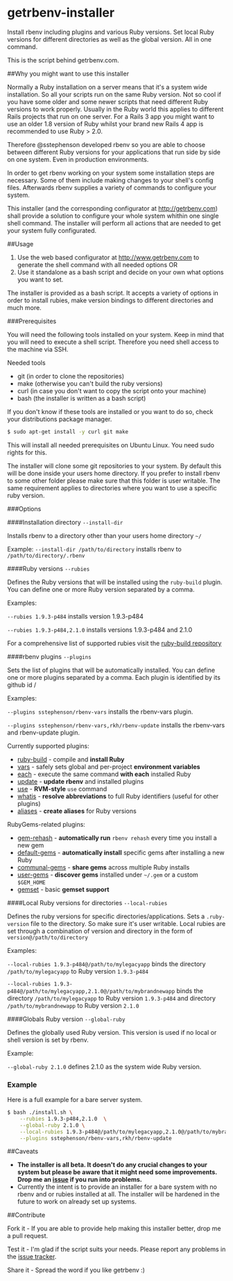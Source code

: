 getrbenv-installer
==================

Install rbenv including plugins and various Ruby versions.
Set local Ruby versions for different directories as well as the global version. All in one command.

This is the script behind getrbenv.com.

##Why you might want to use this installer

Normally a Ruby installation on a server means that it's a system wide installation. So all your scripts run on the same
Ruby version. Not so cool if you have some older and some newer scripts that need different Ruby versions to work
properly. Usually in the Ruby world this applies to different Rails projects that run on one server. For a Rails 3 app
you might want to use an older 1.8 version of Ruby whilst your brand new Rails 4 app is recommended to use Ruby > 2.0.

Therefore @sstephenson developed rbenv so you are able to choose between different Ruby versions for your applications
that run side by side on one system. Even in production environments.

In order to get rbenv working on your system some installation steps are necessary. Some of them include making changes
to your shell's config files. Afterwards rbenv supplies a variety of commands to configure your system.

This installer (and the corresponding configurator at http://getrbenv.com) shall provide a solution to configure your
whole system whithin one single shell command. The installer will perform all actions that are needed to get your
system fully configurated.

##Usage

1. Use the web based configurator at http://www.getrbenv.com to generate the shell command with all needed options OR
2. Use it standalone as a bash script and decide on your own what options you want to set.

The installer is provided as a bash script. It accepts a variety of options in order to install rubies, make version
bindings to different directories and much more.

###Prerequisites

You will need the following tools installed on your system. Keep in mind that you will need to execute a shell script.
Therefore you need shell access to the machine via SSH.

Needed tools
* git (in order to clone the repositories)
* make (otherwise you can't build the ruby versions)
* curl (in case you don't want to copy the script onto your machine)
* bash (the installer is written as a bash script)

If you don't know if these tools are installed or you want to do so, check your distributions package manager.

~~~ sh
$ sudo apt-get install -y curl git make
~~~

This will install all needed prerequisites on Ubuntu Linux. You need sudo rights for this.

The installer will clone some git repositories to your system. By default this will be done inside your users
home directory. If you prefer to install rbenv to some other folder please make sure that this folder is user writable.
The same requirement applies to directories where you want to use a specific ruby version.

###Options

####Installation directory `--install-dir`

Installs rbenv to a directory other than your users home directory `~/`

Example: `--install-dir /path/to/directory` installs rbenv to `/path/to/directory/.rbenv`

####Ruby versions `--rubies`

Defines the Ruby versions that will be installed using the `ruby-build` plugin. You can define one or more Ruby
version separated by a comma.

Examples:

`--rubies 1.9.3-p484` installs version 1.9.3-p484

`--rubies 1.9.3-p484,2.1.0` installs versions 1.9.3-p484 and 2.1.0

For a comprehensive list of supported rubies visit the [ruby-build repository](https://github.com/sstephenson/ruby-build/tree/master/share/ruby-build)

####rbenv plugins `--plugins`

Sets the list of plugins that will be automatically installed. You can define one or more plugins separated by a comma.
Each plugin is identified by its github id <user>/<repository>

Examples:

`--plugins sstephenson/rbenv-vars` installs the rbenv-vars plugin.

`--plugins sstephenson/rbenv-vars,rkh/rbenv-update` installs the rbenv-vars and rbenv-update plugin.

Currently supported plugins:

* [ruby-build](https://github.com/sstephenson/ruby-build) - compile and **install Ruby**
* [vars](https://github.com/sstephenson/rbenv-vars) - safely sets global and
  per-project **environment variables**
* [each](https://github.com/chriseppstein/rbenv-each) - execute the same command
  **with each** installed Ruby
* [update](https://github.com/rkh/rbenv-update) - **update rbenv** and installed
  plugins
* [use](https://github.com/rkh/rbenv-use) - **RVM-style** `use` command
* [whatis](https://github.com/rkh/rbenv-whatis) - **resolve abbreviations** to
  full Ruby identifiers (useful for other plugins)
* [aliases](https://github.com/tpope/rbenv-aliases) - **create aliases** for Ruby versions

RubyGems-related plugins:

* [gem-rehash](https://github.com/sstephenson/rbenv-gem-rehash) - **automatically run**
  `rbenv rehash` every time you install a new gem
* [default-gems](https://github.com/sstephenson/rbenv-default-gems) - **automatically
  install** specific gems after installing a new Ruby
* [communal-gems](https://github.com/tpope/rbenv-communal-gems) - **share gems** across multiple Ruby installs
* [user-gems](https://github.com/mislav/rbenv-user-gems) - **discover gems** installed under `~/.gem` or a custom `$GEM_HOME`
* [gemset](https://github.com/jf/rbenv-gemset) - basic **gemset support**


####Local Ruby versions for directories `--local-rubies`

Defines the ruby versions for specific directories/applications. Sets a `.ruby-version` file to the directory. So make
sure it's user writable. Local rubies are set through a combination of version and directory in the form of
`version@/path/to/directory`

Examples:

`--local-rubies 1.9.3-p484@/path/to/mylegacyapp` binds the directory `/path/to/mylegacyapp`
to Ruby version `1.9.3-p484`

`--local-rubies 1.9.3-p484@/path/to/mylegacyapp,2.1.0@/path/to/mybrandnewapp` binds the directory `/path/to/mylegacyapp`
to Ruby version `1.9.3-p484` and directory `/path/to/mybrandnewapp` to Ruby version `2.1.0`


####Globals Ruby version `--global-ruby`

Defines the globally used Ruby version. This version is used if no local or shell version is set by rbenv.

Example:

`--global-ruby 2.1.0` defines 2.1.0 as the system wide Ruby version.

### Example

Here is a full example for a bare server system.

~~~ sh
$ bash ./install.sh \
    --rubies 1.9.3-p484,2.1.0  \
    --global-ruby 2.1.0 \
    --local-rubies 1.9.3-p484@/path/to/mylegacyapp,2.1.0@/path/to/mybrandnewapp \
    --plugins sstephenson/rbenv-vars,rkh/rbenv-update
~~~

##Caveats

* **The installer is all beta. It doesn't do any crucial changes to your system but please be aware that it might need
some improvements. Drop me an [issue](https://github.com/martinsteinorth/getrbenv-installer/issues) if you run into
problems.**
* Currently the intent is to provide an installer for a bare system with no rbenv and or rubies installed at all.
The installer will be hardened in the future to work on already set up systems.


##Contribute

Fork it - If you are able to provide help making this installer better, drop me a pull request.

Test it - I'm glad if the script suits your needs. Please report any problems in the [issue tracker](https://github.com/martinsteinorth/getrbenv-installer/issues).

Share it - Spread the word if you like getrbenv :)


